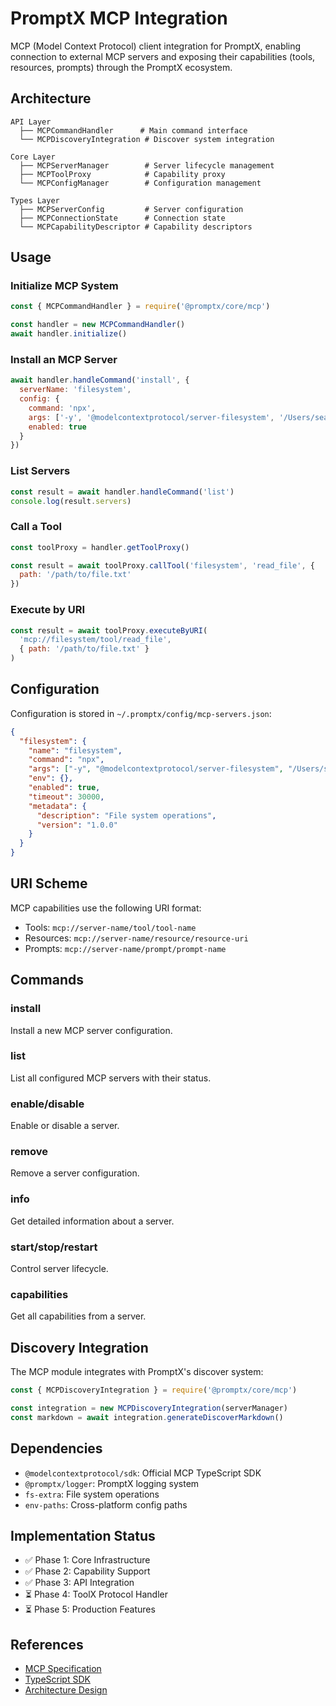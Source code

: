 # PromptX MCP Integration

MCP (Model Context Protocol) client integration for PromptX, enabling connection to external MCP servers and exposing their capabilities (tools, resources, prompts) through the PromptX ecosystem.

## Architecture

```
API Layer
  ├── MCPCommandHandler      # Main command interface
  └── MCPDiscoveryIntegration # Discover system integration

Core Layer
  ├── MCPServerManager        # Server lifecycle management
  ├── MCPToolProxy            # Capability proxy
  └── MCPConfigManager        # Configuration management

Types Layer
  ├── MCPServerConfig         # Server configuration
  ├── MCPConnectionState      # Connection state
  └── MCPCapabilityDescriptor # Capability descriptors
```

## Usage

### Initialize MCP System

```javascript
const { MCPCommandHandler } = require('@promptx/core/mcp')

const handler = new MCPCommandHandler()
await handler.initialize()
```

### Install an MCP Server

```javascript
await handler.handleCommand('install', {
  serverName: 'filesystem',
  config: {
    command: 'npx',
    args: ['-y', '@modelcontextprotocol/server-filesystem', '/Users/sean'],
    enabled: true
  }
})
```

### List Servers

```javascript
const result = await handler.handleCommand('list')
console.log(result.servers)
```

### Call a Tool

```javascript
const toolProxy = handler.getToolProxy()

const result = await toolProxy.callTool('filesystem', 'read_file', {
  path: '/path/to/file.txt'
})
```

### Execute by URI

```javascript
const result = await toolProxy.executeByURI(
  'mcp://filesystem/tool/read_file',
  { path: '/path/to/file.txt' }
)
```

## Configuration

Configuration is stored in `~/.promptx/config/mcp-servers.json`:

```json
{
  "filesystem": {
    "name": "filesystem",
    "command": "npx",
    "args": ["-y", "@modelcontextprotocol/server-filesystem", "/Users/sean"],
    "env": {},
    "enabled": true,
    "timeout": 30000,
    "metadata": {
      "description": "File system operations",
      "version": "1.0.0"
    }
  }
}
```

## URI Scheme

MCP capabilities use the following URI format:

- Tools: `mcp://server-name/tool/tool-name`
- Resources: `mcp://server-name/resource/resource-uri`
- Prompts: `mcp://server-name/prompt/prompt-name`

## Commands

### install
Install a new MCP server configuration.

### list
List all configured MCP servers with their status.

### enable/disable
Enable or disable a server.

### remove
Remove a server configuration.

### info
Get detailed information about a server.

### start/stop/restart
Control server lifecycle.

### capabilities
Get all capabilities from a server.

## Discovery Integration

The MCP module integrates with PromptX's discover system:

```javascript
const { MCPDiscoveryIntegration } = require('@promptx/core/mcp')

const integration = new MCPDiscoveryIntegration(serverManager)
const markdown = await integration.generateDiscoverMarkdown()
```

## Dependencies

- `@modelcontextprotocol/sdk`: Official MCP TypeScript SDK
- `@promptx/logger`: PromptX logging system
- `fs-extra`: File system operations
- `env-paths`: Cross-platform config paths

## Implementation Status

- ✅ Phase 1: Core Infrastructure
- ✅ Phase 2: Capability Support
- ✅ Phase 3: API Integration
- ⏳ Phase 4: ToolX Protocol Handler
- ⏳ Phase 5: Production Features

## References

- [MCP Specification](https://modelcontextprotocol.io/specification/2025-06-18)
- [TypeScript SDK](https://github.com/modelcontextprotocol/typescript-sdk)
- [Architecture Design](/Users/sean/Deepractice/workspaces/mcp-module-design.md)
